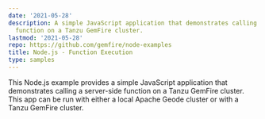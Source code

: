 ```yaml
---
date: '2021-05-28'
description: A simple JavaScript application that demonstrates calling a server-side
  function on a Tanzu GemFire cluster.
lastmod: '2021-05-28'
repo: https://github.com/gemfire/node-examples
title: Node.js - Function Execution
type: samples
---
```


This Node.js example provides a simple JavaScript application that demonstrates calling a server-side function on a Tanzu GemFire cluster. This app can be run with either a local Apache Geode cluster or with a Tanzu GemFire cluster.